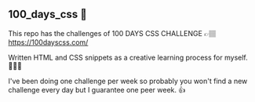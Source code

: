 ## 100_days_css 🎨

This repo has the challenges of 100 DAYS CSS CHALLENGE 👉🏽 https://100dayscss.com/ 

Written HTML and CSS snippets as a creative learning process for myself. 👩🏽‍💻

I've been doing one challenge per week so probably you won't find a new challenge every day but I guarantee one peer week. 👍
